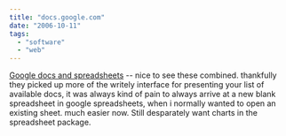 ```yaml
---
title: "docs.google.com"
date: "2006-10-11"
tags: 
  - "software"
  - "web"
---
```


[Google docs and spreadsheets](http://docs.google.com) -- nice to see these combined. thankfully they picked up more of the writely interface for presenting your list of available docs, it was always kind of pain to always arrive at a new blank spreadsheet in google spreadsheets, when i normally wanted to open an existing sheet. much easier now. Still desparately want charts in the spreadsheet package.
